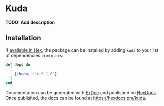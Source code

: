 # Kuda

**TODO: Add description**

## Installation

If [available in Hex](https://hex.pm/docs/publish), the package can be installed
by adding `kuda` to your list of dependencies in `mix.exs`:

```elixir
def deps do
  [
    {:kuda, "~> 0.1.0"}
  ]
end
```

Documentation can be generated with [ExDoc](https://github.com/elixir-lang/ex_doc)
and published on [HexDocs](https://hexdocs.pm). Once published, the docs can
be found at <https://hexdocs.pm/kuda>.

